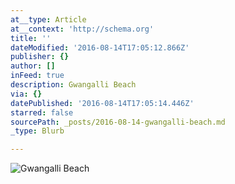 ```yaml
---
at__type: Article
at__context: 'http://schema.org'
title: ''
dateModified: '2016-08-14T17:05:12.866Z'
publisher: {}
author: []
inFeed: true
description: Gwangalli Beach
via: {}
datePublished: '2016-08-14T17:05:14.446Z'
starred: false
sourcePath: _posts/2016-08-14-gwangalli-beach.md
_type: Blurb

---
```

![Gwangalli Beach](https://the-grid-user-content.s3-us-west-2.amazonaws.com/7b6fd52a-6e79-4a40-9138-7f6328424836.jpg)